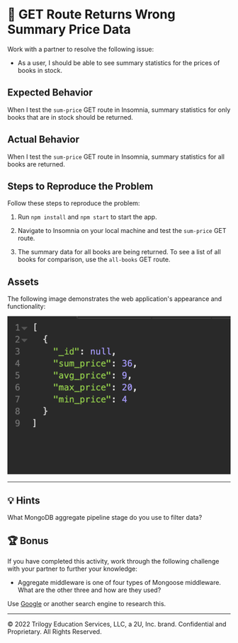 # 🐛 GET Route Returns Wrong Summary Price Data

Work with a partner to resolve the following issue:

* As a user, I should be able to see summary statistics for the prices of books in stock.

## Expected Behavior

When I test the `sum-price` GET route in Insomnia, summary statistics for only books that are in stock should be returned.

## Actual Behavior

When I test the `sum-price` GET route in Insomnia, summary statistics for all books are returned.

## Steps to Reproduce the Problem

Follow these steps to reproduce the problem:

1. Run `npm install` and `npm start` to start the app.

2. Navigate to Insomnia on your local machine and test the `sum-price` GET route.

3. The summary data for all books are being returned. To see a list of all books for comparison, use the `all-books` GET route.

## Assets

The following image demonstrates the web application's appearance and functionality:

![Returned data showing only in-stock summary books.](assets/image_1.png)

---

## 💡 Hints

What MongoDB aggregate pipeline stage do you use to filter data?

## 🏆 Bonus

If you have completed this activity, work through the following challenge with your partner to further your knowledge:

* Aggregate middleware is one of four types of Mongoose middleware. What are the other three and how are they used?

Use [Google](https://www.google.com) or another search engine to research this.

---
© 2022 Trilogy Education Services, LLC, a 2U, Inc. brand. Confidential and Proprietary. All Rights Reserved.

